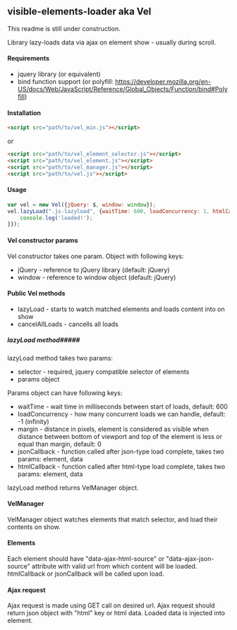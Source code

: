 ## visible-elements-loader aka Vel ##

This readme is still under construction.


Library lazy-loads data via ajax on element show - usually during scroll.

#### Requirements ####
 * jquery library (or equivalent)
 * bind function support (or polyfill: https://developer.mozilla.org/en-US/docs/Web/JavaScript/Reference/Global_Objects/Function/bind#Polyfill)



#### Installation ####
```html
<script src="path/to/vel_min.js"></script>
```
or
```html
<script src="path/to/vel_element_selector.js"></script>
<script src="path/to/vel_element.js"></script>
<script src="path/to/vel_manager.js"></script>
<script src="path/to/vel.js"></script>
```

#### Usage ####
```javascript
var vel = new Vel({jQuery: $, window: window});
vel.lazyLoad(".js-lazyload", {waitTime: 600, loadConcurrency: 1, htmlCallback: function(element, data) {
	console.log('loaded!');
}});
```




#### Vel constructor params ####
Vel constructor takes one param. Object with following keys:
 * jQuery - reference to jQuery library (default: jQuery)
 * window - reference to window object (default: jQuery)


#### Public Vel methods ####
 * lazyLoad - starts to watch matched elements and loads content into on show
 * cancelAllLoads - cancells all loads


##### lazyLoad method#####
lazyLoad method takes two params:
 * selector - required, jquery compatible selector of elements
 * params object

 Params object can have following keys:
 * waitTime - wait time in milliseconds between start of loads, default: 600
 * loadConcurrency - how many concurrent loads we can handle, default: -1 (infinity)
 * margin - distance in pixels, element is considered as visible when distance between bottom of viewport and top of the element is less or equal than margin, default: 0
 * jsonCallback - function called after json-type load complete, takes two params: element, data
 * htmlCallback - function called after html-type load complete, takes two params: element, data
 
lazyLoad method returns VelManager object.

#### VelManager ####
VelManager object watches elements that match selector, and load their contents on show.

#### Elements ####
Each element should have "data-ajax-html-source" or "data-ajax-json-source" attribute with valid url from which content will be loaded. htmlCallback or jsonCallback will be called upon load.

#### Ajax request ####
Ajax request is made using GET call on desired url. Ajax request should return json object with "html" key or html data. Loaded data is injected into element.

